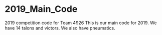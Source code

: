 # 2019_Main_Code
2019 competition code for Team 4926
This is our main code for 2019. We have 14 talons and victors. We also have pneumatics. 
